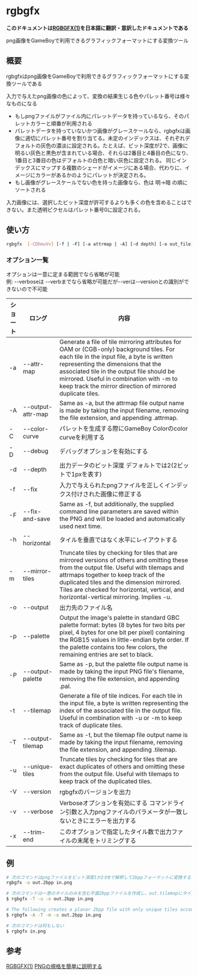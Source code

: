 # rgbgfx

**このドキュメントは[RGBGFX(1)](https://rednex.github.io/rgbds/rgbgfx.1.html)を日本語に翻訳・意訳したドキュメントである**

png画像をGameBoyで利用できるグラフィックフォーマットにする変換ツール

## 概要

rgbgfxはpng画像をGameBoyで利用できるグラフィックフォーマットにする変換ツールである

入力で与えたpng画像の色によって、変換の結果生じる色やパレット番号は様々なものになる
 - もしpngファイルがファイル内にパレットデータを持っているなら、そのパレットカラーと順番が利用される
 - パレットデータを持っていないかつ画像がグレースケールなら、rgbgfxは画像に適切にパレット番号を割り当てる。未定のインデックスは、それぞれデフォルトの灰色の濃淡に設定される。たとえば、ビット深度が2で、画像に明るい灰色と黒色が含まれている場合、それらは2番目と4番目の色になり、1番目と3番目の色はデフォルトの白色と暗い灰色に設定される。 同じインデックスにマップする複数のシェードがイメージにある場合、代わりに、イメージにカラーがあるかのようにパレットが決定される。
 - もし画像がグレースケールでない色を持った画像なら、色は 明->暗 の順にソートされる

入力画像には、選択したビット深度が許可するよりも多くの色を含めることはできない。また透明ピクセルはパレット番号0に設定される。

## 使い方

```sh
rgbgfx	[-CDhmuVv] [-f | -F] [-a attrmap | -A] [-d depth] [-o out_file] [-p pal_file | -P] [-t tilemap | -T] [-x tiles] file
```

### オプション一覧

オプションは一意に定まる範囲でなら省略が可能  
例: --verboseは --verbまでなら省略が可能だが--verは--versionとの識別ができないので不可能

 ショート | ロング |  内容
 ----  | ---- | ----
 -a  | --attr-map | Generate a file of tile mirroring attributes for OAM or (CGB-only) background tiles. For each tile in the input file, a byte is written representing the dimensions that the associated tile in the output file should be mirrored. Useful in combination with -m to keep track the mirror direction of mirrored duplicate tiles.
 -A  | --output-attr-map | Same as -a, but the attrmap file output name is made by taking the input filename, removing the file extension, and appending .attrmap.
 -C  | --color-curve | パレットを生成する際にGameBoy Colorのcolor curveを利用する
 -D  | --debug | デバッグオプションを有効にする
 -d  | --depth | 出力データのビット深度 デフォルトでは2(2ビットで1pxを表す)
 -f  | --fix | 入力で与えられたpngファイルを正しくインデックス付けされた画像に修正する
 -F  | --fix-and-save | Same as -f, but additionally, the supplied command line parameters are saved within the PNG and will be loaded and automatically used next time.
 -h  | --horizontal | タイルを垂直ではなく水平にレイアウトする
 -m  | --mirror-tiles | Truncate tiles by checking for tiles that are mirrored versions of others and omitting these from the output file. Useful with tilemaps and attrmaps together to keep track of the duplicated tiles and the dimension mirrored. Tiles are checked for horizontal, vertical, and horizontal-vertical mirroring. Implies -u.
 -o  | --output | 出力先のファイル名
 -p  | --palette | Output the image's palette in standard GBC palette format: bytes (8 bytes for two bits per pixel, 4 bytes for one bit per pixel) containing the RGB15 values in little-endian byte order. If the palette contains too few colors, the remaining entries are set to black.
 -P  | --output-palette | Same as -p, but the palette file output name is made by taking the input PNG file's filename, removing the file extension, and appending .pal.
 -t  | --tilemap | Generate a file of tile indices. For each tile in the input file, a byte is written representing the index of the associated tile in the output file. Useful in combination with -u or -m to keep track of duplicate tiles.
 -T  | --output-tilemap | Same as -t, but the tilemap file output name is made by taking the input filename, removing the file extension, and appending .tilemap.
 -u  | --unique-tiles | Truncate tiles by checking for tiles that are exact duplicates of others and omitting these from the output file. Useful with tilemaps to keep track of the duplicated tiles.
 -V  | --version | rgbgfxのバージョンを出力
 -v  | --verbose | Verboseオプションを有効にする コマンドライン引数と入力pngファイルのパラメータが一致しないときにエラーを出力する
 -x  | --trim-end | このオプションで指定したタイル数で出力ファイルの末尾をトリミングする

## 例

```sh
# 次のコマンドはpngファイルをビット深度1か2か8で解釈して2bppフォーマットに変換する
rgbgfx -o out.2bpp in.png

# 次のコマンドは一意のタイルのみを含む平面2bppファイルを作成し、out.tilemapにタイルマップを出力する
$ rgbgfx -T -u -o out.2bpp in.png

# The following creates a planar 2bpp file with only unique tiles accounting for tile mirroring and its associated tilemap out.tilemap and attrmap out.attrmap:
$ rgbgfx -A -T -m -o out.2bpp in.png

# 次のコマンドは何もしない
$ rgbgfx in.png
```

## 参考

[RGBGFX(1)](https://rednex.github.io/rgbds/rgbgfx.1.html)
[PNGの規格を簡単に説明する](https://dawn.hateblo.jp/entry/2017/10/22/205417)
